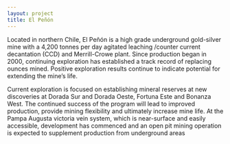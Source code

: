 ```yaml
---
layout: project
title: El Peñón
---
```



Located in northern Chile, El Peñón is a high grade underground
gold-silver mine with a 4,200 tonnes per day agitated leaching /counter
current decantation (CCD) and Merrill-Crowe plant. Since production
began in 2000, continuing exploration has established a track record of
replacing ounces mined. Positive exploration results continue to
indicate potential for extending the mine’s life.

  Current exploration is focused on establishing mineral reserves at new discoveries at Dorada Sur and Dorada Oeste, Fortuna Este and Bonanza West. The continued success of the program will lead to improved production, provide mining flexibility and ultimately increase mine life. At the Pampa Augusta victoria vein system, which is near-surface and easily accessible, development has commenced and an open pit mining operation is expected to supplement production from underground areas



